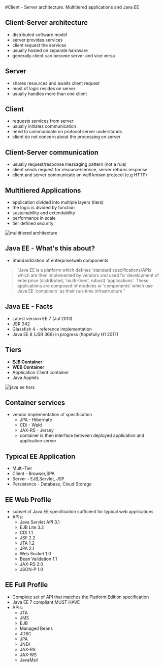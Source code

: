 #Client - Server architecture. Multitiered applications and Java EE 


## Client-Server architecture
- distributed software model
- server provides services
- client request the services
- usually hosted on separate hardware
- generally client can become server and vice versa


## Server
- shares resources and awaits client request
- most of logic resides on server
- usually handles more than one client


## Client
- requests services from server
- usually initiates communication
- need to communicate on protocol server understands
- client do not concern about the processing on server


## Client-Server communication
- usually request/response messaging pattern (not a rule)
- client sends request for resource/service, server returns response
- client and server communicate on well known protocol (e.g HTTP)


## Multitiered Applications
- application divided into multiple layers (tiers)
- the logic is divided by function
- sustainability and extendability
- performance in scale
- tier defined security

![multitiered architecture](https://d2mxuefqeaa7sj.cloudfront.net/s_9A039EF06EDBFB02AC13E7ABD1A60F7D10D987AFF751B0BA06778CB5B078029D_1472991620457_file.png)

## Java EE - What's this about?
- Standardization of enterprise/web components

> "Java EE is a platform which defines 'standard specifications/APIs' which are then implemented by vendors and used for development of enterprise (distributed, 'multi-tired', robust) 'applications'.
> These applications are composed of modules or 'components' which use Java EE 'containers' as their run-time infrastructure."

## Java EE - Facts
- Latest version EE 7 (Jul 2013)
- JSR 342
- Glassfish 4 - reference implementation
- Java EE 8 (JSR 366) in progress (hopefully H1 2017)

## Tiers
- **EJB Container**
- **WEB Container**
- Application Client container
- Java Applets

![java ee tiers](http://abhirockzz.files.wordpress.com/2014/01/containers.png)

## Container services
- vendor implementation of specification
  - JPA - Hibernate
  - CDI - Weld
  - JAX-RS - Jersey
  - container is then interface between deployed application and application server

## Typical EE Application
- Multi-Tier
- Client - Browser,SPA
- Server - EJB,Servlet, JSP
- Persistence - Database, Cloud Storage

## EE Web Profile
- subset of Java EE specification sufficient for typical web applications
- APIs:
  - Java Servlet API 3.1
  - EJB Lite 3.2
  - CDI 1.1
  - JSF 2.2
  - JTA 1.2
  - JPA 2.1
  - Web Socket 1.0
  - Bean Validation 1.1
  - JAX-RS 2.0
  - JSON-P 1.0

## EE Full Profile
- Complete set of API that matches the Platform Edition specification
- Java EE 7 compliant MUST HAVE
- APIs:
  - JTA
  - JMS
  - EJB
  - Managed Beans
  - JDBC
  - JPA
  - JNDI
  - JAX-RS
  - JAX-WS
  - JavaMail
